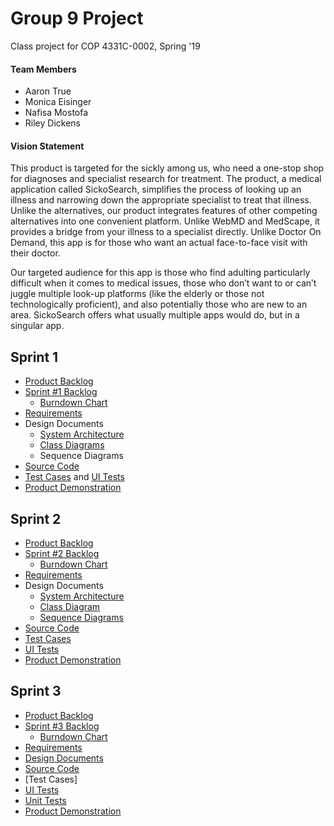 # Group 9 Project
Class project for COP 4331C-0002, Spring '19

#### Team Members
- Aaron True
- Monica Eisinger
- Nafisa Mostofa
- Riley Dickens


#### Vision Statement
   This product is targeted for the sickly among us, who need a one-stop shop for diagnoses and specialist research for treatment. The product, a medical application called SickoSearch, simplifies the process of looking up an illness and narrowing down the appropriate specialist to treat that illness.  Unlike the alternatives, our product integrates features of other competing alternatives into one convenient platform.  Unlike WebMD and MedScape, it provides a bridge from your illness to a specialist directly. Unlike Doctor On Demand, this app is for those who want an actual face-to-face visit with their doctor. 
  
   Our targeted audience for this app is those who find adulting particularly difficult when it comes to medical issues, those who don’t want to or can’t juggle multiple look-up platforms (like the elderly or those not technologically proficient), and also potentially those who are new to an area. SickoSearch offers what usually multiple apps would do, but in a singular app.


## Sprint 1
- [Product Backlog](https://docs.google.com/spreadsheets/d/1rNBva1ee07ogFZpcWI9iJyN0wHSwmDBkN0dmzKAA6IU/edit?usp=sharing)
- [Sprint #1 Backlog](https://docs.google.com/spreadsheets/d/1VtnafDpm_alkT7DBY5xfz9L-2IC0zbn3A8S6_URzlKM/edit?usp=sharing)
  - [Burndown Chart](https://docs.google.com/spreadsheets/d/1VtnafDpm_alkT7DBY5xfz9L-2IC0zbn3A8S6_URzlKM/edit#gid=1636258974) 
- [Requirements](https://docs.google.com/spreadsheets/d/1IYUuANzikZOvW5kThcdnmqp9r00zzlG-06B0f2ZskJA/edit?usp=sharing)
- Design Documents
  - [System Architecture](https://github.com/monica-eisinger/Group9Project/blob/master/SystemArchitecture.md)
  - [Class Diagrams](https://github.com/monica-eisinger/Group9Project/blob/master/ClassDiagram1.pdf)
  - Sequence Diagrams
- [Source Code](https://github.com/monica-eisinger/Group9Project/tree/master/SickoSearch%20Update/SickoSearch%20copy/SickoSearch)
- [Test Cases](https://github.com/monica-eisinger/Group9Project/tree/master/SickoSearch%20Update/SickoSearch%20copy/SickoSearchTests) and [UI Tests](https://github.com/monica-eisinger/Group9Project/tree/master/SickoSearch%20Update/SickoSearch%20copy/SickoSearchUITests)
- [Product Demonstration](https://youtu.be/cVof395JKd0)

## Sprint 2
- [Product Backlog](https://docs.google.com/spreadsheets/d/1rNBva1ee07ogFZpcWI9iJyN0wHSwmDBkN0dmzKAA6IU/edit?usp=sharing)
- [Sprint #2 Backlog](https://docs.google.com/spreadsheets/d/1QQoVaTSnNiyPfa_yWa9oGsHXB01OzesY4TLxuMmFTAs/edit?usp=sharing)
  - [Burndown Chart](https://docs.google.com/spreadsheets/d/1XD0tkVLNedeBVB1wIj-Z2k20_RZudR7ss31ckYsIlb0/edit?usp=sharing) 
- [Requirements](https://docs.google.com/spreadsheets/d/1IYUuANzikZOvW5kThcdnmqp9r00zzlG-06B0f2ZskJA/edit?usp=sharing)
- Design Documents
  - [System Architecture](https://github.com/monica-eisinger/Group9Project/blob/master/SystemArchitectureSprint2.md)
  - [Class Diagram](https://github.com/monica-eisinger/Group9Project/blob/master/ClassDiagram2.pdf)
  - [Sequence Diagrams](https://drive.google.com/file/d/1FgwX3KZyF1Re_MPK69ZhUFT7Ex0uP0r7/view?usp=sharing)
- [Source Code](https://github.com/monica-eisinger/Group9Project/tree/master/Sprint%202%20Code%20Updated/Sprint%202%20Code%20Updated)
- [Test Cases](https://docs.google.com/document/d/1b3ZuP2eJtuamH37Ce9hzRJ43uQbA19Z3AurQEvtO3g4/edit?usp=sharing)
- [UI Tests](https://github.com/monica-eisinger/Group9Project/tree/master/Sprint%202%20Code%20Updated/Sprint%202%20Code%20Updated/Sicko%20SearchUITests)
- [Product Demonstration](https://www.youtube.com/watch?v=iDjaj73uHCQ&feature=youtu.be)

## Sprint 3
- [Product Backlog](https://docs.google.com/spreadsheets/d/1rNBva1ee07ogFZpcWI9iJyN0wHSwmDBkN0dmzKAA6IU/edit?usp=sharing)
- [Sprint #3 Backlog](https://docs.google.com/spreadsheets/d/1PfrG509zs9uEnmucnupeVLfli2STDoRFNEXuExV3hYo/edit?usp=sharing)
  - [Burndown Chart](https://docs.google.com/spreadsheets/d/1q4o1iMKlO0muhTboea62rl9k25kky6_RAgtnqf0mPd8/edit?usp=sharing) 
- [Requirements](https://docs.google.com/spreadsheets/d/1IYUuANzikZOvW5kThcdnmqp9r00zzlG-06B0f2ZskJA/edit?usp=sharing)
- [Design Documents](https://github.com/monica-eisinger/Group9Project/blob/master/SystemArchitectureSprint3.md)
- [Source Code](https://github.com/monica-eisinger/Group9Project/tree/master/Sprint%203%20Code/The_Actual_Final_Code/SickoSearch)
- [Test Cases]
- [UI Tests](https://github.com/monica-eisinger/Group9Project/tree/master/Sprint%203%20Code/The_Actual_Final_Code/SickoSearch/SickoSearch/UITesting)
- [Unit Tests](https://github.com/monica-eisinger/Group9Project/tree/master/Sprint%203%20Code/The_Actual_Final_Code/SickoSearch/SickoSearch/UnitTesting)
- [Product Demonstration](https://www.youtube.com/watch?v=N75wejHBYjs&feature=youtu.be)


